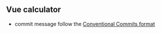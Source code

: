 ## Vue calculator


- commit message follow the [Conventional Commits format](https://www.conventionalcommits.org/en/v1.0.0/)

